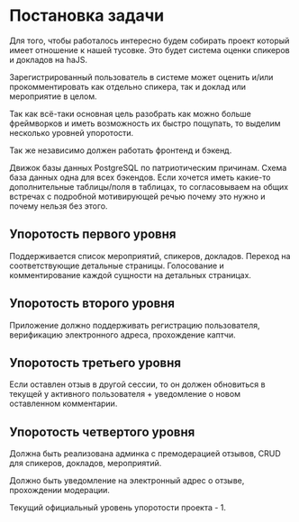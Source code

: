 # Постановка задачи

Для того, чтобы работалось интересно будем собирать проект который имеет отношение к нашей тусовке. Это будет система оценки спикеров и докладов на haJS.  

Зарегистрированный пользователь в системе может оценить и/или прокомментировать как отдельно спикера, так и доклад или мероприятие в целом.

Так как всё-таки основная цель разобрать как можно больше фреймворков и иметь возможность их быстро пощупать, то выделим несколько уровней упоротости.

Так же независимо должен работать фронтенд и бэкенд. 

Движок базы данных PostgreSQL по патриотическим причинам. Схема база данных одна для всех бэкендов. Если хочется иметь какие-то дополнительные таблицы/поля в таблицах, то согласовываем на общих встречах с подробной мотивирующей речью почему это нужно и почему нельзя без этого.

## Упоротость первого уровня

Поддерживается список мероприятий, спикеров, докладов. Переход на соответствующие детальные страницы. 
Голосование и комментирование каждой сущности на детальных страницах.

## Упоротость второго уровня

Приложение должно поддерживать регистрацию пользователя, верификацию электронного адреса, прохождение каптчи. 

## Упоротость третьего уровня

Если оставлен отзыв в другой сессии, то он должен обновиться в текущей у активного пользователя + уведомление о новом оставленном комментарии.

## Упоротость четвертого уровня

Должна быть реализована админка с премодерацией отзывов, CRUD для спикеров, докладов, мероприятий.

Должно быть уведомление на электронный адрес о отзыве, прохождении модерации.


Текущий официальный уровень упоротости проекта - 1.

